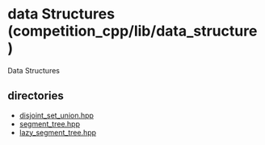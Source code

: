 # data Structures (competition_cpp/lib/data_structure)
Data Structures

## directories
- [disjoint_set_union.hpp](./disjoint_set_union.hpp)
- [segment_tree.hpp](./segment_tree.hpp)
- [lazy_segment_tree.hpp](./lazy_segment_tree.hpp)
